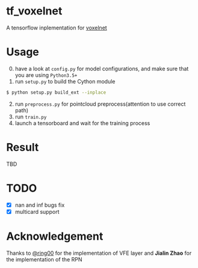 # tf_voxelnet

A tensorflow inplementation for [voxelnet](https://arxiv.org/abs/1711.06396)

# Usage

0. have a look at `config.py` for model configurations, and make sure that you are using `Python3.5+`
1. run `setup.py` to build the Cython module
```bash
$ python setup.py build_ext --inplace
```
2. run `preprocess.py` for pointcloud preprocess(attention to use correct path)
3. run `train.py`
4. launch a tensorboard and wait for the training process

# Result

TBD

# TODO

- [X] nan and inf bugs fix
- [X] multicard support

# Acknowledgement

Thanks to [@ring00](https://github.com/ring00) for the implementation of VFE layer and **Jialin Zhao** for the implementation of the RPN
